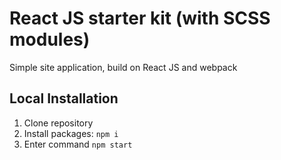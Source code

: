 # React JS starter kit (with SCSS modules)

Simple site application, build on React JS and webpack

## Local Installation

1. Clone repository
2. Install packages: `npm i`
3. Enter command `npm start`

